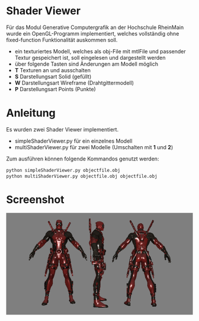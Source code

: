# Shader Viewer

Für das Modul Generative Computergrafik an der Hochschule RheinMain wurde ein OpenGL-Programm implementiert, welches vollständig ohne fixed-function Funktionalität
auskommen soll.
- ein texturiertes Modell, welches als obj-File mit mtlFile und passender Textur gespeichert ist, soll eingelesen und dargestellt werden
- über folgende Tasten sind Änderungen am Modell möglich
 - **T** Texturen an und ausschalten
 - **S** Darstellungsart Solid (gefüllt)
 - **W** Darstellungsart Wireframe (Drahtgittermodell)
 - **P** Darstellungsart Points (Punkte)

# Anleitung
Es wurden zwei Shader Viewer implementiert.
- simpleShaderViewer.py für ein einzelnes Modell
- multiShaderViewer.py für zwei Modelle (Umschalten mit **1** und **2**)

Zum ausführen können folgende Kommandos genutzt werden:
````
python simpleShaderViewer.py objectfile.obj
python multiShaderViewer.py objectfile.obj objectfile.obj
````

# Screenshot
![Screenshot](https://github.com/HenryVogt/Shader_Viewer/blob/master/images/deadpool.PNG)

